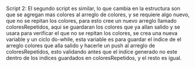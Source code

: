 Script 2: El segundo script es similar, lo que cambia en la estructura son que se agregan mas colores al arreglo de colores, y se 
requiere algo nuevo, que no se repitan los colores, para esto cree un nuevo arreglo llamado coloresRepetidos, aqui se guardaran los 
colores que ya allan salido y se usara para verificar el que no se repitan los colores, se crea una nueva variable y un ciclo do-while,
esta variable es para guardar el indice de el arreglo colores que alla salido y hacerle un push al arreglo de coloresRepetidos, esto 
validando antes que el indice generado no este dentro de los indices guardados en coloresRepetidos, y el resto es igual.